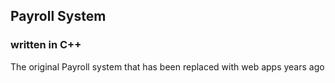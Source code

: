 ## Payroll System

### written in C++

The original Payroll system that has been replaced with web apps years ago
